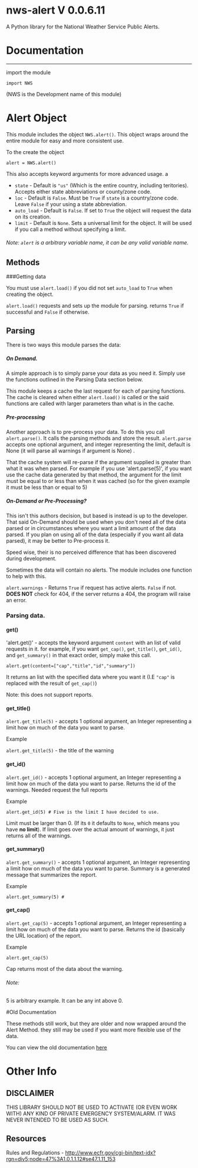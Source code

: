 # nws-alert V 0.0.6.11

A Python library for the National Weather Service Public Alerts. 




# Documentation
---

import the module

    import NWS

(NWS is the Development name of this module)   



# Alert Object

This module includes the object `NWS.alert()`. This object wraps around the entire module for easy and more consistent use. 

To the create the object

    alert = NWS.alert()

This also accepts keyword arguments for more advanced usage. 
a
* `state` - Default is `"us"` (Which is the entire country, including teritories). Accepts either state abbreviations or county/zone code.
* `loc` - Default is `False`. Must be `True` if `state` is a country/zone code. Leave `False` if your using a state abbreviation.
* `auto_load` - Default is `False`. If set to `True` the object will request the data on its creation.
* `limit` - Default is `None`. Sets a universal limit for the object. It will be used if you call a method without specifying a limit.


###### Note: `alert` is a arbitrary variable name, it can be any valid variable name.

## Methods

###Getting data

You must use `alert.load()` if you did not set `auto_load` to `True` when creating the object.

`alert.load()` requests and sets up the module for parsing. returns `True` if successful and `False` if otherwise.



## Parsing 

There is two ways this module parses the data:

##### On Demand.

A simple approach is to simply parse your data as you need it. Simply use the functions outlined in the Parsing Data section below.

This module keeps a cache the last request for each of parsing functions. The cache is cleared when either `alert.load()` is called or the said functions are called with larger parameters than what is in the cache.

##### Pre-processing

Another approach is to pre-process your data. To do this you call `alert.parse()`. It calls the parsing methods and store the result. `alert.parse` accepts one optional argument, and integer representing the limit, default is None (it will parse all warnings if argument is None) .

That the cache system will re-parse if the argument supplied is greater than what it was when parsed.  For example if you use 'alert.parse(5)', if you want use the cache data generated by that method, the argument for the limit must be equal to or less than when it was cached (so for the given example it must be less than or equal to 5)

##### On-Demand or Pre-Processing?

This isn't this authors decision, but based is instead is up to the developer. That said On-Demand should be used when you don't need all of the data parsed or in circumstances where you want a limit amount of the data parsed. If you plan on using all of the data (especially if you want all data parsed), it may be better to Pre-process it.

Speed wise, their is no perceived difference that has been discovered during development. 

Sometimes the data will contain no alerts. The module includes one function to help with this.

`alert.warnings` - Returns `True` if request has active alerts. ``False`` if not. **DOES NOT** check for 404, if the server returns a 404, the program will raise an error.




### Parsing data.




#### get()

'alert.get()' - accepts the keyword argument `content` with an list of valid requests in it. for example, if you want `get_cap()`, `get_title()`, `get_id()`, and `get_summary()` in that exact order, simply make this call.

    alert.get(content=["cap","title","id","summary"])

It returns an list with the specified data where you want it (I.E `"cap"` is replaced with the result of `get_cap()`)

Note: this does not support reports.

#### get_title()

`alert.get_title(5)` - accepts 1 optional argument, an Integer representing a limit how on much of the data you want to parse. 

Example 

`alert.get_title(5)` -  the title of the warning



#### get_id()

`alert.get_id()` - accepts 1 optional argument, an Integer representing a limit how on much of the data you want to parse. Returns the id of the warnings. Needed request the full reports

Example 

    alert.get_id(5) # Five is the limit I have decided to use.

Limit must be larger than 0. (If its `0` it defaults to `None`, which means you have **no limit**). If limit goes over the actual amount of warnings, it just returns all of the warnings.


#### get_summary()

`alert.get_summary()` - accepts 1 optional argument, an Integer representing a limit how on much of the data you want to parse. Summary is a generated message that summarizes the report.

Example 

    alert.get_summary(5) #



#### get_cap()

`alert.get_cap(5)` - accepts 1 optional argument, an Integer representing a limit how on much of the data you want to parse. Returns the id (basically the URL location) of the report.

Example 

    alert.get_cap(5) 

Cap returns most of the data about the warning. 

###### Note:

5 is arbitrary example. It can be any int above 0.






#Old Documentation

These methods still work, but they are older and now wrapped around the Alert Method. they still may be used if you want more flexible use of the data.

You can view the old documentation [here](https://github.com/Dolphman/nws-alert/blob/master/OldDoc.md)



# Other Info

## DISCLAIMER

THIS LIBRARY SHOULD NOT BE USED TO ACTIVATE (OR EVEN WORK WITH) ANY KIND OF PRIVATE EMERGENCY SYSTEM/ALARM. IT WAS NEVER INTENDED TO BE USED AS SUCH. 

## Resources

Rules and Regulations - http://www.ecfr.gov/cgi-bin/text-idx?rgn=div5;node=47%3A1.0.1.1.12#se47.1.11_153
